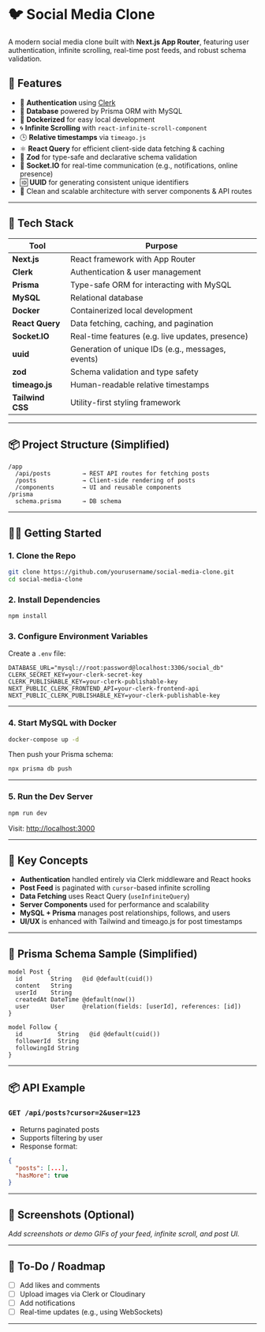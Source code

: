 # 🐦 Social Media Clone

A modern social media clone built with **Next.js App Router**, featuring user authentication, infinite scrolling, real-time post feeds, and robust schema validation.

## 🚀 Features

- 🔐 **Authentication** using [Clerk](https://clerk.dev)
- 📓 **Database** powered by Prisma ORM with MySQL
- 🐳 **Dockerized** for easy local development
- 🌀 **Infinite Scrolling** with `react-infinite-scroll-component`
- 🕒 **Relative timestamps** via `timeago.js`
- ⚛️ **React Query** for efficient client-side data fetching & caching
- 🧠 **Zod** for type-safe and declarative schema validation
- 🧩 **Socket.IO** for real-time communication (e.g., notifications, online presence)
- 🆔 **UUID** for generating consistent unique identifiers
- 🥪 Clean and scalable architecture with server components & API routes

---

## 💠 Tech Stack

| Tool             | Purpose                                           |
| ---------------- | ------------------------------------------------- |
| **Next.js**      | React framework with App Router                   |
| **Clerk**        | Authentication & user management                  |
| **Prisma**       | Type-safe ORM for interacting with MySQL          |
| **MySQL**        | Relational database                               |
| **Docker**       | Containerized local development                   |
| **React Query**  | Data fetching, caching, and pagination            |
| **Socket.IO**    | Real-time features (e.g. live updates, presence)  |
| **uuid**         | Generation of unique IDs (e.g., messages, events) |
| **zod**          | Schema validation and type safety                 |
| **timeago.js**   | Human-readable relative timestamps                |
| **Tailwind CSS** | Utility-first styling framework                   |

---

## 📦 Project Structure (Simplified)

```
/app
  /api/posts         → REST API routes for fetching posts
  /posts             → Client-side rendering of posts
  /components        → UI and reusable components
/prisma
  schema.prisma      → DB schema
```

---

## 🧑‍💻 Getting Started

### 1. Clone the Repo

```bash
git clone https://github.com/yourusername/social-media-clone.git
cd social-media-clone
```

### 2. Install Dependencies

```bash
npm install
```

### 3. Configure Environment Variables

Create a `.env` file:

```env
DATABASE_URL="mysql://root:password@localhost:3306/social_db"
CLERK_SECRET_KEY=your-clerk-secret-key
CLERK_PUBLISHABLE_KEY=your-clerk-publishable-key
NEXT_PUBLIC_CLERK_FRONTEND_API=your-clerk-frontend-api
NEXT_PUBLIC_CLERK_PUBLISHABLE_KEY=your-clerk-publishable-key
```

---

### 4. Start MySQL with Docker

```bash
docker-compose up -d
```

Then push your Prisma schema:

```bash
npx prisma db push
```

---

### 5. Run the Dev Server

```bash
npm run dev
```

Visit: [http://localhost:3000](http://localhost:3000)

---

## 🧪 Key Concepts

- **Authentication** handled entirely via Clerk middleware and React hooks
- **Post Feed** is paginated with `cursor`-based infinite scrolling
- **Data Fetching** uses React Query (`useInfiniteQuery`)
- **Server Components** used for performance and scalability
- **MySQL + Prisma** manages post relationships, follows, and users
- **UI/UX** is enhanced with Tailwind and timeago.js for post timestamps

---

## 📂 Prisma Schema Sample (Simplified)

```prisma
model Post {
  id        String   @id @default(cuid())
  content   String
  userId    String
  createdAt DateTime @default(now())
  user      User     @relation(fields: [userId], references: [id])
}

model Follow {
  id          String   @id @default(cuid())
  followerId  String
  followingId String
}
```

---

## 📦 API Example

### `GET /api/posts?cursor=2&user=123`

- Returns paginated posts
- Supports filtering by user
- Response format:

```json
{
  "posts": [...],
  "hasMore": true
}
```

---

## 📸 Screenshots (Optional)

_Add screenshots or demo GIFs of your feed, infinite scroll, and post UI._

---

## 🧱 To-Do / Roadmap

- [ ] Add likes and comments
- [ ] Upload images via Clerk or Cloudinary
- [ ] Add notifications
- [ ] Real-time updates (e.g., using WebSockets)

---
